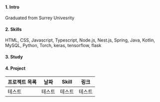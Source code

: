 #### 1. Intro
Graduated from Surrey Univesrity
#### 2. Skills
HTML, CSS, Javascript, Typescript, Node.js, Nest.js, Spring, Java, Kotlin, MySQL, Python, Torch, keras, tensorflow, flask


#### 3. Study



#### 4. Project
|프로젝트 목록 |     날짜    |   Skill   |   링크   |
|----------|-------------|-----------|---------|
|  테스트    |    테스트     |    테스트  |  테스트   |
